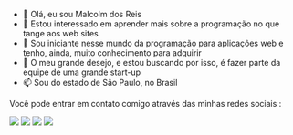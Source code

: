 - 👋 Olá, eu sou Malcolm dos Reis
- 👀 Estou interessado em aprender mais sobre a programação no que tange aos web sites
- 🌱 Sou iniciante nesse mundo da programação para aplicações web e tenho, ainda, muito conhecimento para adquirir
- 💞️ O meu grande desejo, e estou buscando por isso, é fazer parte da equipe de uma grande start-up
- 📫 Sou do estado de São Paulo, no Brasil

<p align="left">
  Você pode entrar em contato comigo através das minhas redes sociais :
</p>

<p align="left">
  <a href="mailto:malcolm.reis02@gmail.com" alt="Gmail">
  <img src="https://img.shields.io/badge/-Gmail-FF0000?style=flat-square&labelColor=FF0000&logo=gmail&logoColor=white&link=LINK-DO-SEU-EMAIL" /></a>

  <a href="https://www.linkedin.com/in/malcolmreis02/" alt="Linkedin">
  <img src="https://img.shields.io/badge/-Linkedin-0e76a8?style=flat-square&logo=Linkedin&logoColor=white&link=LINK-DO-SEU-LINKEDIN" /></a>

  <a href="https://api.whatsapp.com/send?phone=5519997795626&" alt="WhatsApp">
  <img src="https://img.shields.io/badge/-WhatsApp-25d366?style=flat-square&labelColor=25d366&logo=whatsapp&logoColor=white&link=API-DO-SEU-WHATSAPP"/></a>

  <a href="https://www.instagram.com/malco.1/" alt="Instagram">
  <img src="https://img.shields.io/badge/-Instagram-DF0174?style=flat-square&labelColor=DF0174&logo=instagram&logoColor=white&link=LINK-DO-SEU-INSTAGRAM"/></a>
</p>  
